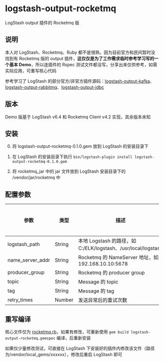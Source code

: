 # logstash-output-rocketmq

LogStash output 插件的 Rocketmq 版

## 说明

本人对 LogStash、Rocketmq、Ruby 都不是很熟，因为目前官方和民间暂时没找到有 Rocketmq 版的 output 插件，**这仅仅是为了工作需求临时参考学习写的一个基本 Demo**，所以连插件的 Rspec 测试文件都没写，分享出来仅供参考，如需实际应用，可重写核心代码

参考学习了 LogStash 的部分官方/非官方插件源码：[logstash-output-kafka](https://github.com/logstash-plugins/logstash-output-kafka)、[logstash-output-rabbitmq](https://github.com/logstash-plugins/logstash-output-rabbitmq)、[logstash-output-jdbc](https://github.com/theangryangel/logstash-output-jdbc)

## 版本

Demo 版基于 LogStash v6.4 和 Rocketmq Client v4.2 实现，其余版本未知

## 安装

0. 将 logstash-output-rocketmq-0.1.0.gem 放到 LogStash 的安装目录下

1. 在 LogStash 的安装目录下执行 `bin/logstash-plugin install logstash-output-rocketmq-0.1.0.gem`

2. 将 rocketmq_jar 中的 jar 文件放到 LogStash 安装目录下的 /vendor/jar/rocketmq 中

## 配置参数

|参数|类型|描述|是否必需|默认值|
|---|---|---|---|---|
|logstash_path|String|本地 Logstash 的路径，如 C:/ELK/logstash、/usr/local/logstash|是||
|name_server_addr|String|Rocketmq 的 NameServer 地址，如 192.168.10.10:5678|是||
|producer_group|String|Rocketmq 的 producer group|否|defaultProducerGroup|
|topic|String|Message 的 topic|是||
|tag|String|Message 的 tag|否|defaultTag|
|retry_times|Number|发送异常后的重试次数|否|2|

## 重写编译

核心文件仅为 [rocketmq.rb](https://github.com/PriestTomb/logstash-output-rocketmq/blob/master/lib/logstash/outputs/rocketmq.rb)，如果有修改，可重新使用 `gem build logstash-output-rocketmq.gemspec` 编译，后重新安装

如果仅少量修改测试，可直接在 LogStash 下安装好的插件内修改该文件（路径为/vendor/local_gems/xxxxxx），修改后重启 LogStash 即可
